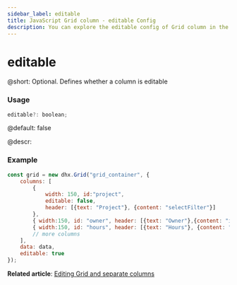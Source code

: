 ```yaml
---
sidebar_label: editable
title: JavaScript Grid column - editable Config 
description: You can explore the editable config of Grid column in the documentation of the DHTMLX JavaScript UI library. Browse developer guides and API reference, try out code examples and live demos, and download a free 30-day evaluation version of DHTMLX Suite.
---
```


# editable

@short: Optional. Defines whether a column is editable

### Usage

~~~jsx
editable?: boolean; 
~~~

@default: false

@descr:
### Example

~~~jsx
const grid = new dhx.Grid("grid_container", {
    columns: [
        { 
            width: 150, id:"project",
            editable: false,
            header: [{text: "Project"}, {content: "selectFilter"}]
        },
        { width:150, id: "owner", header: [{text: "Owner"},{content: "inputFilter"}]},
        { width:150, id: "hours", header: [{text: "Hours"}, {content: "inputFilter"}]},
        // more columns
    ],
    data: data,
    editable: true
});
~~~

**Related article**: [Editing Grid and separate columns](grid/configuration.md#editing-grid-and-separate-columns)


